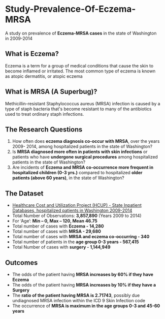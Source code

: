 # Study-Prevalence-Of-Eczema-MRSA
A study on prevalence of **Eczema-MRSA cases** in the state of Washington in 2009-2014

What is Eczema?
---------------
Eczema is a term for a group of medical conditions that cause the skin to become inflamed or irritated. The most common type of eczema is known as atopic dermatitis, or atopic eczema

What is MRSA (A Superbug)?
--------------------------
Methicillin-resistant Staphylococcus aureus (MRSA) infection is caused by a type of staph bacteria that's become resistant to many of the antibiotics used to treat ordinary staph infections.

The Research Questions
----------------------
1. How often does **eczema diagnosis co-occur with MRSA**, over the years 2009- 2014, among hospitalized patients in the state of Washington?
2. Is **MRSA diagnosed more often in patients with skin infections** or patients who have **undergone surgical procedures** among hospitalized patients in the state of Washington?
3. Are incidents of **Eczema and MRSA co-occurrence more frequent in hospitalized children (0-3 yrs.)** compared to hospitalized **older patients (above 60 years)**, in the state of Washington?

The Dataset
------------
* [Healthcare Cost and Utilization Project (HCUP) - State Inpatient Databases, hospitalized patients in Washington 2009-2014](https://www.hcup-us.ahrq.gov/db/state/siddbdocumentation.jsp)
* Total Number of Observations: **3,857,890** (Years 2009 to 2014)
* For ‘Age’: **Min – 0, Max – 120, Mean 46.75**
* Total number of cases with **Eczema - 14,280**
* Total number of cases with **MRSA - 29,680**
* Total number of cases with **MRSA and eczema co-occurring  - 340**
* Total number of patients in the **age group 0-3 years - 567,415**
* Total Number of cases with **surgery - 1,144,949** 

Outcomes
--------
* The odds of the patient having **MRSA increases by 60% if they have Eczema**
* The odds of the patient having **MRSA increases by 10% if they have a Surgery**
* The **ratio of the patient having MRSA is 2.71743**, possibly due undiagnosed MRSA infection within the ICD 9 Skin Infection code
* The occurrence of **MRSA is maximum in the age groups 0-3 and 45-60 years**
 

	
